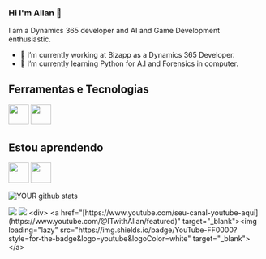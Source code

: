 
### Hi I'm Allan 👋
I am a Dynamics 365 developer and AI and Game Development enthusiastic.
- 🔭 I’m currently working at Bizapp as a Dynamics 365 Developer.
- 🌱 I’m currently learning Python for A.I and Forensics in computer.

## Ferramentas e Tecnologias

<img loading="lazy" src="https://cdn.jsdelivr.net/gh/devicons/devicon/icons/csharp/csharp-original.svg" width="40" height="40"/> <img loading="lazy" src="https://cdn.jsdelivr.net/gh/devicons/devicon/icons/javascript/javascript-original.svg" width="40" height="40"/>

## Estou aprendendo

<img loading="lazy" src="https://cdn.jsdelivr.net/gh/devicons/devicon/icons/python/python-original-wordmark.svg" width="40" height="40"/> <img loading="lazy" src="https://cdn.jsdelivr.net/gh/devicons/devicon/icons/unity/unity-original-wordmark.svg" width="40" height="40"/>

![YOUR github stats](https://github-readme-stats.vercel.app/api?username=allansmora)

[<img src="https://img.shields.io/badge/twitter-%231DA1F2.svg?&style=for-the-badge&logo=twitter&logoColor=white" />](https://twitter.com/allansmora)   [<img src="https://img.shields.io/badge/linkedin-%230077B5.svg?&style=for-the-badge&logo=linkedin&logoColor=white" />]([https://www.linkedin.com/in/USERNAME/](https://www.linkedin.com/in/allan-moura-a3155a127/)) <div>
<a href="[https://www.youtube.com/seu-canal-youtube-aqui](https://www.youtube.com/@ITwithAllan/featured)" target="_blank"><img loading="lazy" src="https://img.shields.io/badge/YouTube-FF0000?style=for-the-badge&logo=youtube&logoColor=white" target="_blank"></a>
   
</div>
